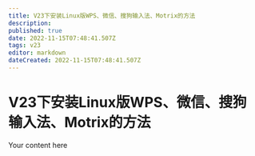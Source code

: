 ```yaml
---
title: V23下安装Linux版WPS、微信、搜狗输入法、Motrix的方法
description: 
published: true
date: 2022-11-15T07:48:41.507Z
tags: v23
editor: markdown
dateCreated: 2022-11-15T07:48:41.507Z
---
```


# V23下安装Linux版WPS、微信、搜狗输入法、Motrix的方法
Your content here
